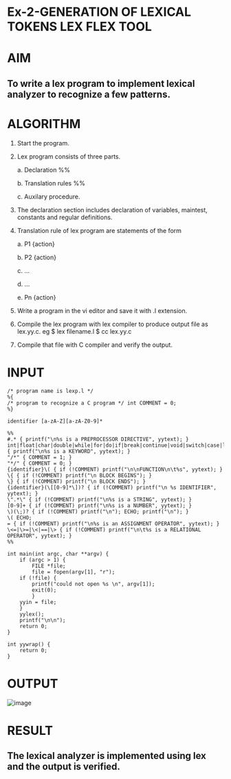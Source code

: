 # Ex-2-GENERATION OF LEXICAL TOKENS LEX FLEX TOOL
# AIM
## To write a lex program to implement lexical analyzer to recognize a few patterns.
# ALGORITHM

1.	Start the program.

2.	Lex program consists of three parts.

     a.	Declaration %%

     b.	Translation rules %%

     c.	Auxilary procedure.

3.	The declaration section includes declaration of variables, maintest, constants and regular definitions.
4.	Translation rule of lex program are statements of the form

    a.	P1 {action}

    b.	P2 {action}

    c.	…

    d.	…

    e.	Pn {action}

5.	Write a program in the vi editor and save it with .l extension.

6.	Compile the lex program with lex compiler to produce output file as lex.yy.c. eg $ lex filename.l $ cc lex.yy.c
7.	Compile that file with C compiler and verify the output.

# INPUT
```
/* program name is lexp.l */
%{
/* program to recognize a C program */ int COMMENT = 0;
%}

identifier [a-zA-Z][a-zA-Z0-9]*

%%
#.* { printf("\n%s is a PREPROCESSOR DIRECTIVE", yytext); }
int|float|char|double|while|for|do|if|break|continue|void|switch|case|long|struct|const|typedef|return|else|goto { printf("\n%s is a KEYWORD", yytext); }
"/*" { COMMENT = 1; }
"*/" { COMMENT = 0; }
{identifier}\( { if (!COMMENT) printf("\n\nFUNCTION\n\t%s", yytext); }
\{ { if (!COMMENT) printf("\n BLOCK BEGINS"); }
\} { if (!COMMENT) printf("\n BLOCK ENDS"); }
{identifier}(\[[0-9]*\])? { if (!COMMENT) printf("\n %s IDENTIFIER", yytext); }
\".*\" { if (!COMMENT) printf("\n%s is a STRING", yytext); }
[0-9]+ { if (!COMMENT) printf("\n%s is a NUMBER", yytext); }
\)(\;)? { if (!COMMENT) printf("\n"); ECHO; printf("\n"); }
\( ECHO;
= { if (!COMMENT) printf("\n%s is an ASSIGNMENT OPERATOR", yytext); }
\<=|\>=|\<|==|\> { if (!COMMENT) printf("\n\t%s is a RELATIONAL OPERATOR", yytext); }
%%

int main(int argc, char **argv) { 
	if (argc > 1) {
		FILE *file;
		file = fopen(argv[1], "r"); 
	if (!file) {
		printf("could not open %s \n", argv[1]);
		exit(0);
		}
	yyin = file;
	}
	yylex();
	printf("\n\n");
	return 0;
}
 
int yywrap() {
	return 0;
}
```
# OUTPUT
![image](https://github.com/user-attachments/assets/cfdd7ae1-7fa2-4c18-b059-349c498a140c)


# RESULT
## The lexical analyzer is implemented using lex and the output is verified.

